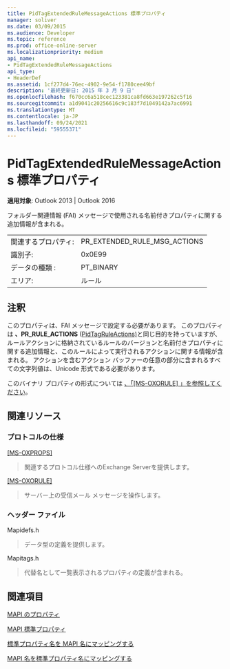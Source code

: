 ```yaml
---
title: PidTagExtendedRuleMessageActions 標準プロパティ
manager: soliver
ms.date: 03/09/2015
ms.audience: Developer
ms.topic: reference
ms.prod: office-online-server
ms.localizationpriority: medium
api_name:
- PidTagExtendedRuleMessageActions
api_type:
- HeaderDef
ms.assetid: 1cf277d4-76ec-4902-9e54-f1780cee49bf
description: '最終更新日: 2015 年 3 月 9 日'
ms.openlocfilehash: f670cc6a518cec123381ca8fd663e197262c5f16
ms.sourcegitcommit: a1d9041c20256616c9c183f7d1049142a7ac6991
ms.translationtype: MT
ms.contentlocale: ja-JP
ms.lasthandoff: 09/24/2021
ms.locfileid: "59555371"
---
```

# <a name="pidtagextendedrulemessageactions-canonical-property"></a>PidTagExtendedRuleMessageActions 標準プロパティ

  
  
**適用対象**: Outlook 2013 | Outlook 2016 
  
フォルダー関連情報 (FAI) メッセージで使用される名前付きプロパティに関する追加情報が含まれる。
  
|||
|:-----|:-----|
|関連するプロパティ:  <br/> |PR_EXTENDED_RULE_MSG_ACTIONS  <br/> |
|識別子:  <br/> |0x0E99  <br/> |
|データの種類 :   <br/> |PT_BINARY  <br/> |
|エリア:  <br/> |ルール  <br/> |
   
## <a name="remarks"></a>注釈

このプロパティは、FAI メッセージで設定する必要があります。 このプロパティは **、PR_RULE_ACTIONS** ([PidTagRuleActions)](pidtagruleactions-canonical-property.md)と同じ目的を持っていますが、ルールアクションに格納されているルールのバージョンと名前付きプロパティに関する追加情報と、このルールによって実行されるアクションに関する情報が含まれる。 アクションを含むアクション バッファーの任意の部分に含まれるすべての文字列値は、Unicode 形式である必要があります。
  
このバイナリ プロパティの形式については [、「[MS-OXORULE] 」を参照してください](https://msdn.microsoft.com/library/70ac9436-501e-43e2-9163-20d2b546b886%28Office.15%29.aspx)。
  
## <a name="related-resources"></a>関連リソース

### <a name="protocol-specifications"></a>プロトコルの仕様

[[MS-OXPROPS]](https://msdn.microsoft.com/library/f6ab1613-aefe-447d-a49c-18217230b148%28Office.15%29.aspx)
  
> 関連するプロトコル仕様へのExchange Serverを提供します。
    
[[MS-OXORULE]](https://msdn.microsoft.com/library/70ac9436-501e-43e2-9163-20d2b546b886%28Office.15%29.aspx)
  
> サーバー上の受信メール メッセージを操作します。
    
### <a name="header-files"></a>ヘッダー ファイル

Mapidefs.h
  
> データ型の定義を提供します。
    
Mapitags.h
  
> 代替名として一覧表示されるプロパティの定義が含まれる。
    
## <a name="see-also"></a>関連項目



[MAPI のプロパティ](mapi-properties.md)
  
[MAPI 標準プロパティ](mapi-canonical-properties.md)
  
[標準プロパティ名を MAPI 名にマッピングする](mapping-canonical-property-names-to-mapi-names.md)
  
[MAPI 名を標準プロパティ名にマッピングする](mapping-mapi-names-to-canonical-property-names.md)

